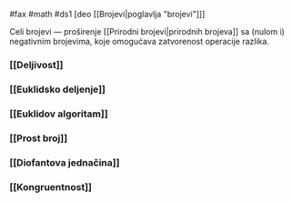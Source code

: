 #fax #math #ds1 [deo [[Brojevi|poglavlja "brojevi"]]]
$\:$

Celi brojevi — proširenje [[Prirodni brojevi|prirodnih brojeva]] sa (nulom i) negativnim brojevima, koje omogućava zatvorenost operacije razlika.

### [[Deljivost]]

### [[Euklidsko deljenje]]

### [[Euklidov algoritam]]

### [[Prost broj]]

### [[Diofantova jednačina]]

### [[Kongruentnost]]